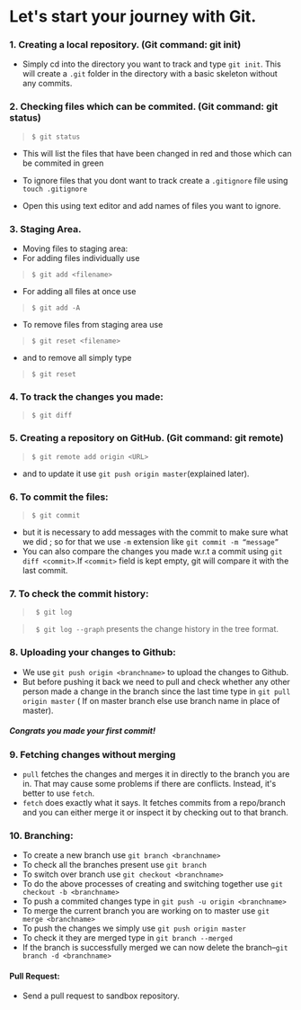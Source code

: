 # Let's start your journey with Git.

### 1. Creating a local repository. (Git command: git init)
- Simply cd into the directory you want to track and type `git init`. This will create a `.git` folder in the directory with a basic skeleton without any commits.

### 2. Checking files which can be commited. (Git command: git status)
>`$ git status`
- This will list the files that have been changed in red and those which can be commited in green

- To ignore files that you dont want to track create a `.gitignore` file using `touch .gitignore`
- Open this using text editor and add names of files you want to ignore. 

### 3. Staging Area.
- Moving files to staging area:
- For adding files individually use 
> `$ git add <filename>`
- For adding all files at once use 
> `$ git add -A`
- To remove files from staging area use 
> `$ git reset <filename>`
- and to remove all simply type 
> `$ git reset`

### 4. To track the changes you made:
> `$ git diff`

### 5. Creating a repository on GitHub. (Git command: git remote)
>`$ git remote add origin <URL>`
- and to update it use `git push origin master`(explained later).

### 6. To commit the files:
> `$ git commit`
- but it is necessary to add messages with the commit to make sure what we did ; so for that we use `-m` extension like `git commit -m “message”`
- You can also compare the changes you made w.r.t a commit using `git diff <commit>`.If `<commit>` field is kept empty, git will compare it with the last commit.

### 7. To check the commit history:
>` $ git log`

>` $ git log --graph` presents the change history in the tree format. 


### 8. Uploading your changes to Github:
- We use `git push origin <branchname>` to upload the changes to Github.
- But before pushing it back we need to pull and check whether any other person made a change in the branch since the last time type in `git pull origin master` ( If on master branch else use branch name in place of master).

##### Congrats you made your first commit!

### 9. Fetching changes without merging
- `pull` fetches the changes and merges it in directly to the branch you are in. That may cause some problems if there are conflicts. Instead, it's better to use `fetch`. 
- `fetch` does exactly what it says. It fetches commits from a repo/branch and you can either merge it or inspect it by checking out to that branch.

### 10. Branching:
- To create a new branch use `git branch <branchname>`
- To check all the branches present use `git branch`
- To switch over branch use `git checkout <branchname>`
- To do the above processes of creating and switching together use `git checkout -b <branchname>`
- To push a commited changes type in `git push -u origin <branchname>`
- To merge the current branch you are working on to master use `git merge <branchname>`
- To push the changes we simply use `git push origin master`
- To check it they are merged type in `git branch --merged`
- If the branch is successfully merged we can now delete the branch–`git branch -d <branchname>`

#### Pull Request:
- Send a pull request to sandbox repository.
